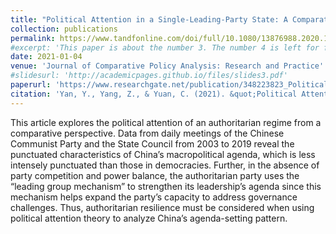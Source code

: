```yaml
---
title: "Political Attention in a Single-Leading-Party State: A Comparative Study of the Policy Agenda in China, 2003–2019"
collection: publications
permalink: https://www.tandfonline.com/doi/full/10.1080/13876988.2020.1843020
#excerpt: 'This paper is about the number 3. The number 4 is left for future work.'
date: 2021-01-04
venue: 'Journal of Comparative Policy Analysis: Research and Practice'
#slidesurl: 'http://academicpages.github.io/files/slides3.pdf'
paperurl: 'https://www.researchgate.net/publication/348223823_Political_Attention_in_a_Single-Leading-Party_State_A_Comparative_Study_of_the_Policy_Agenda_in_China_2003-2019'
citation: 'Yan, Y., Yang, Z., & Yuan, C. (2021). &quot;Political Attention in a Single-Leading-Party State: A Comparative Study of the Policy Agenda in China, 2003–2019.&quot; <i>Journal of Comparative Policy Analysis: Research and Practice</i>. 24(2).'
---
```


This article explores the political attention of an authoritarian regime from a comparative perspective. Data from daily meetings of the Chinese Communist Party and the State Council from 2003 to 2019 reveal the punctuated characteristics of China’s macropolitical agenda, which is less intensely punctuated than those in democracies. Further, in the absence of party competition and power balance, the authoritarian party uses the “leading group mechanism” to strengthen its leadership’s agenda since this mechanism helps expand the party’s capacity to address governance challenges. Thus, authoritarian resilience must be considered when using political attention theory to analyze China’s agenda-setting pattern.

